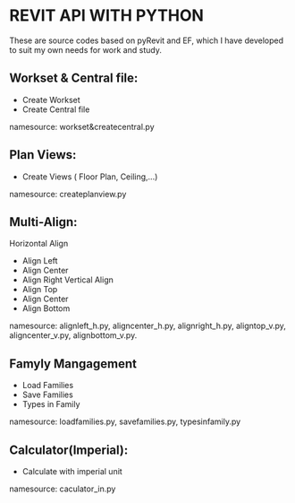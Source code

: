 # REVIT API WITH PYTHON
These are source codes based on pyRevit and EF, which I have developed to suit my own needs for work and study.

## Workset & Central file:
- Create Workset
- Create Central file

namesource: workset&createcentral.py

## Plan Views:
- Create Views ( Floor Plan, Ceiling,...)
  
namesource: createplanview.py

## Multi-Align:
Horizontal Align
- Align Left
- Align Center
- Align Right
Vertical Align
- Align Top
- Align Center
- Align Bottom
  
namesource: alignleft_h.py, aligncenter_h.py, alignright_h.py, aligntop_v.py, aligncenter_v.py, alignbottom_v.py.

## Famyly Mangagement
- Load Families
- Save Families
- Types in Family
  
namesource: loadfamilies.py, savefamilies.py, typesinfamily.py

## Calculator(Imperial):
- Calculate with imperial unit
  
namesource: caculator_in.py
